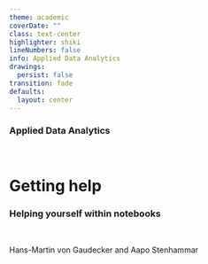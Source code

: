 ```yaml
---
theme: academic
coverDate: ""
class: text-center
highlighter: shiki
lineNumbers: false
info: Applied Data Analytics
drawings:
  persist: false
transition: fade
defaults:
  layout: center
---
```


### Applied Data Analytics

<br/>

# Getting help

### Helping yourself within notebooks

<br/>

Hans-Martin von Gaudecker and Aapo Stenhammar
